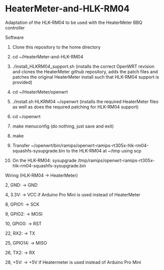 # HeaterMeter-and-HLK-RM04
Adaptation of the HLK-RM04 to be used with the HeaterMeter BBQ controller

Software

1. Clone this repository to the home directory

2. cd ~/HeaterMeter-and-HLK-RM04

3. ./install_HLKRM04_support.sh (installs the correct OpenWRT revision and clones the HeaterMeter github repository, adds the patch files and patches the original HeaterMeter install such that HLK-RM04 support is provided)

4. cd ~/HeaterMeter/openwrt

5. ./install.sh HLKRM04 ~/openwrt (installs the required HeaterMeter files as well as does the required patching for HLK-RM04 support)

6. cd ~/openwrt

7. make menuconfig (do nothing, just save and exit)

8. make

9. Transfer ~/openwrt/bin/ramips/openwrt-ramips-rt305x-hlk-rm04-squashfs-sysupgrade.bin to the HLK-RM04 at ~/tmp using scp 

10. On the HLK-RM04: sysupgrade /tmp/ramips/openwrt-ramips-rt305x-hlk-rm04-squashfs-sysupgrade.bin

Wiring (HLK-RM04 -> HeaterMeter)

2, GND: -> GND

4, 3.3V: -> VCC if Arduino Pro Mini is used instead of HeaterMeter

8, GPIO1: -> SCK

9, GPIO2: -> MOSI

10, GPIO0: -> RST

22, RX2: -> TX

25, GPIO14: -> MISO

26, TX2: -> RX

28, +5V: -> +5V if Heatermeter is used instead of Arduino Pro Mini

